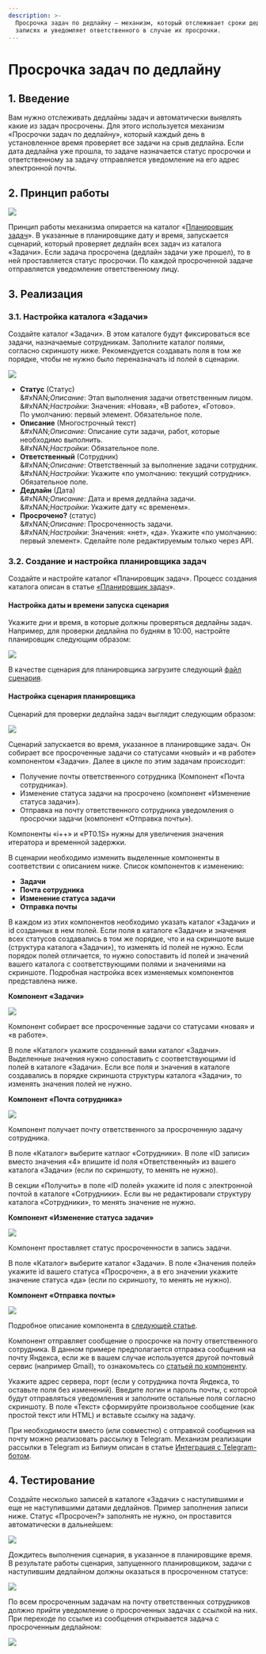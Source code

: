 ```yaml
---
description: >-
  Просрочка задач по дедлайну — механизм, который отслеживает сроки дедлайнов в
  записях и уведомляет ответственного в случае их просрочки.
---
```


# Просрочка задач по дедлайну

## 1. Введение

Вам нужно отслеживать дедлайны задач и автоматически выявлять какие из задач просрочены. Для этого используется механизм «Просрочки задач по дедлайну», который каждый день в установленное время проверяет все задачи на срыв дедлайна. Если дата дедлайна уже прошла, то задаче назначается статус просрочки и ответственному за задачу отправляется уведомление на его адрес электронной почты.

## 2. **Принцип работы**

![](<../../.gitbook/assets/Принцип работы.png>)

Принцип работы механизма опирается на каталог «[Планировщик задач](https://docs.bpium.ru/cases/automations/planirovshik-zadach)». В указанные в планировщике дату и время, запускается сценарий, который проверяет дедлайн всех задач из каталога «Задачи». Если задача просрочена (дедлайн задачи уже прошел), то в ней проставляется статус просрочки. По каждой просроченной задаче отправляется уведомление ответственному лицу.

## 3. Реализация

### 3.1. Настройка каталога «Задачи»

Создайте каталог «Задачи». В этом каталоге будут фиксироваться все задачи, назначаемые сотрудникам. Заполните каталог полями, согласно скриншоту ниже. Рекомендуется создавать поля в том же порядке, чтобы не нужно было переназначать id полей в сценарии.

![](<../../.gitbook/assets/Структура каталога.png>)

* **Статус** (Статус)\
  &#xNAN;_&#x41E;писание_: Этап выполнения задачи ответственным лицом.\
  &#xNAN;_&#x41D;астройки_: Значения: «Новая», «В работе», «Готово». \
  По умолчанию: первый элемент. Обязательное поле.
* **Описание** (Многострочный текст)\
  &#xNAN;_&#x41E;писание_: Описание сути задачи, работ, которые необходимо выполнить.\
  &#xNAN;_&#x41D;астройки_: Обязательное поле.
* **Ответственный** (Сотрудник)\
  &#xNAN;_&#x41E;писание_: Ответственный за выполнение задачи сотрудник.\
  &#xNAN;_&#x41D;астройки_: Укажите «по умолчанию: текущий сотрудник». Обязательное поле.
* **Дедлайн** (Дата)\
  &#xNAN;_&#x41E;писание_: Дата и время дедлайна задачи.\
  &#xNAN;_&#x41D;астройки_:  Укажите дату «с временем».
* **Просрочено?** (статус)\
  &#xNAN;_&#x41E;писание_: Просроченность задачи.\
  &#xNAN;_&#x41D;астройки_: Значения: «нет», «да». Укажите «по умолчанию: первый элемент». Сделайте поле редактируемым только через API.

### 3.2. Создание и настройка планировщика задач

Создайте и настройте каталог «Планировщик задач». Процесс создания каталога описан в статье [«Планировщик задач](https://docs.bpium.ru/cases/automations/planirovshik-zadach)».

#### **Настройка даты и времени запуска сценария**

Укажите дни и время, в которые должны проверяться дедлайны задач. Например, для проверки дедлайна по будням в 10:00, настройте планировщик следующим образом:

![](../../.gitbook/assets/Планировщик.png)

В качестве сценария для планировщика загрузите следующий [файл сценария](https://drive.google.com/file/d/1f7YxUePBhhOXLl25VtKzFGb7HQ6yWc8S/view?usp=sharing).

#### Настройка сценария планировщика

Сценарий для проверки дедлайна задач выглядит следующим образом:

![](../../.gitbook/assets/Сценарий.png)

Сценарий запускается во время, указанное в планировщике задач. Он собирает все просроченные задачи со статусами «новый» и «в работе» компонентом «Задачи». Далее в цикле по этим задачам происходит:

* Получение почты ответственного сотрудника (Компонент «Почта сотрудника»).
* Изменение статуса задачи на просрочено (компонент «Изменение статуса задачи»).
* Отправка на почту ответственного сотрудника уведомления о просрочки задачи (компонент «Отправка почты»).

Компоненты «i++» и «PT0.1S» нужны для увеличения значения итератора и временной задержки.

В сценарии необходимо изменить выделенные компоненты в соответствии с описанием ниже. Список компонентов к изменению:

* **Задачи**
* **Почта сотрудника**
* **Изменение статуса задачи**
* **Отправка почты**

В каждом из этих компонентов необходимо указать каталог «Задачи» и id созданных в нем полей. Если поля в каталоге «Задачи» и значения всех статусов создавались в том же порядке, что и на скриншоте выше (структура каталога «Задачи»), то изменять id полей не нужно. Если порядок полей отличается, то нужно сопоставить id полей и значений вашего каталога с соответствующими полями и значениями на скриншоте. Подробная настройка всех изменяемых компонентов представлена ниже.

**Компонент «Задачи»**

![](<../../.gitbook/assets/Сценарий (Задачи).png>)

Компонент собирает все просроченные задачи со статусами «новая» и «в работе».

В поле «Каталог» укажите созданный вами каталог «Задачи». Выделенные значения нужно сопоставить с соответствующими id полей в каталоге «Задачи». Если все поля и значения в каталоге создавались в порядке скриншота структуры каталога «Задачи», то изменять значения полей не нужно.

**Компонент «Почта сотрудника»**

![](<../../.gitbook/assets/Сценарий (Почта сотрудника).png>)

Компонент получает почту ответственного за просроченную задачу сотрудника.

В поле «Каталог» выберите катлаог «Сотрудники». В поле «ID записи» вместо значения «4» впишите id поля «Ответственный» из вашего каталога «Задачи» (если по скриншоту, то менять не нужно).

В секции «Получить» в поле «ID полей» укажите id поля с электронной почтой в каталоге «Сотрудники». Если вы не редактировали структуру каталога «Сотрудники», то менять значение не нужно.

**Компонент «Изменение статуса задачи»**

![](<../../.gitbook/assets/Сценарий (Изменение статуса задачи).png>)

Компонент проставляет статус просроченности в запись задачи.

В поле «Каталог» выберите каталог «Задачи». В поле «Значения полей» укажите id вашего статуса «Просрочен», а в его значении укажите значение статуса «да» (если по скриншоту, то менять не нужно).

**Компонент «Отправка почты»**

![](<../../.gitbook/assets/Сценарий (Отправка почты) (1).png>)

Подробное описание компонента в [следующей статье](https://docs.bpium.ru/manual/processes/scripts/components/email).

Компонент отправляет сообщение о просрочке на почту ответственного сотрудника. В данном примере предполагается отправка сообщения на почту Яндекса, если же в вашем случае используется другой почтовый сервис (например Gmail), то ознакомьтесь со [статьей по компоненту](https://docs.bpium.ru/manual/processes/scripts/components/email#gmail).

Укажите адрес сервера, порт (если у сотрудника почта Яндекса, то оставьте поля без изменений). Введите логин и пароль почты, с которой будут отправляться уведомления и заполните остальные поля согласно скриншоту. В поле «Текст» сформируйте произвольное сообщение (как простой текст или HTML) и вставьте ссылку на задачу.

При необходимости вместо (или совместно) с отправкой сообщения на почту можно реализовать рассылку в Telegram. Механизм реализации рассылки в Telegram из Бипиум описан в статье [Интеграция с Telegram-ботом](https://docs.bpium.ru/cases/automations/integraciya-s-telegram-botom).

## **4. Тестирование**

Создайте несколько записей в каталоге «Задачи» с наступившими и еще не наступившими датами дедлайнов. Пример заполнения записи ниже. Статус «Просрочен?» заполнять не нужно, он проставится автоматически в дальнейшем:

![](<../../.gitbook/assets/Тестирование 1.png>)

Дождитесь выполнения сценария, в указанное в планировщике время. В результате работы сценария, запущенного планировщиком, задачи с наступившим дедлайном должны оказаться в просроченном статусе:

![](<../../.gitbook/assets/Тестирование 2.png>)

По всем просроченным задачам на почту ответственных сотрудников должно прийти уведомление о просроченных задачах с ссылкой на них. При переходе по ссылке из сообщения открывается задача с просроченным дедлайном:

![](<../../.gitbook/assets/Тестирование 3.png>)
